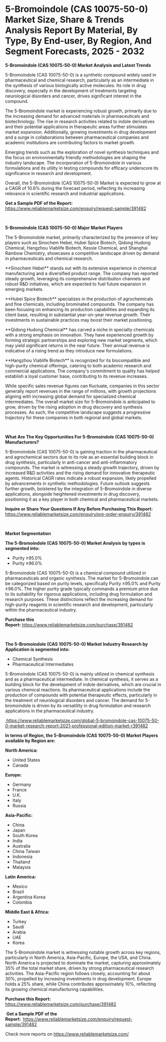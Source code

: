 <p><h1>5-Bromoindole (CAS 10075-50-0) Market Size, Share & Trends Analysis Report By Material, By Type, By End-user, By Region, And Segment Forecasts, 2025 - 2032</h1></p><p><strong>5-Bromoindole (CAS 10075-50-0) Market Analysis and Latest Trends</strong></p>
<p><p>5-Bromoindole (CAS 10075-50-0) is a synthetic compound widely used in pharmaceutical and chemical research, particularly as an intermediate in the synthesis of various biologically active molecules. Its role in drug discovery, especially in the development of treatments targeting neurological disorders and cancer, drives significant interest in the compound.</p><p>The 5-Bromoindole market is experiencing robust growth, primarily due to the increasing demand for advanced materials in pharmaceuticals and biotechnology. The rise in research activities related to indole derivatives and their potential applications in therapeutic areas further stimulates market expansion. Additionally, growing investments in drug development and a surge in collaborations between pharmaceutical companies and academic institutions are contributing factors to market growth.</p><p>Emerging trends such as the exploration of novel synthesis techniques and the focus on environmentally friendly methodologies are shaping the industry landscape. The incorporation of 5-Bromoindole in various formulations and its utility in testing compounds for efficacy underscore its significance in research and development. </p><p>Overall, the 5-Bromoindole (CAS 10075-50-0) Market is expected to grow at a CAGR of 10.6% during the forecast period, reflecting its increasing relevance in scientific research and industrial applications.</p></p>
<p><strong>Get a Sample PDF of the Report:&nbsp;</strong> <a href="https://www.reliablemarketsize.com/enquiry/request-sample/391482?utm_campaign=2625&utm_medium=2&utm_source=Github&utm_content=ia&utm_term=29032025&utm_id=5-bromoindole-cas-10075-50-0">https://www.reliablemarketsize.com/enquiry/request-sample/391482</a></p>
<p>&nbsp;</p>
<p><strong>5-Bromoindole (CAS 10075-50-0) Major Market Players</strong></p>
<p><p>The 5-Bromoindole market, primarily characterized by the presence of key players such as Sinochem Hebei, Hubei Spice Biotech, Qidong Hudong Chemical, Hangzhou Viablife Biotech, Kessie Chemical, and Shanghai Rainbow Chemistry, showcases a competitive landscape driven by demand in pharmaceuticals and chemical research.</p><p>**Sinochem Hebei** stands out with its extensive experience in chemical manufacturing and a diversified product range. The company has reported steady growth, leveraging its comprehensive distribution channels and robust R&D initiatives, which are expected to fuel future expansion in emerging markets.</p><p>**Hubei Spice Biotech** specializes in the production of agrochemicals and fine chemicals, including brominated compounds. The company has been focusing on enhancing its production capabilities and expanding its client base, resulting in substantial year-on-year revenue growth. Their investments in sustainable practices may boost their market positioning.</p><p>**Qidong Hudong Chemical** has carved a niche in specialty chemicals with a strong emphasis on innovation. They have experienced growth by forming strategic partnerships and exploring new market segments, which may yield significant returns in the near future. Their annual revenue is indicative of a rising trend as they introduce new formulations.</p><p>**Hangzhou Viablife Biotech** is recognized for its biocompatible and high-purity chemical offerings, catering to both academic research and commercial applications. The company's commitment to quality has helped establish a loyal customer base, contributing to its revenue increases.</p><p>While specific sales revenue figures can fluctuate, companies in this sector generally report revenues in the range of millions, with growth projections aligning with increasing global demand for specialized chemical intermediates. The overall market size for 5-Bromoindole is anticipated to grow, driven by the rising adoption in drug discovery and synthesis processes. As such, the competitive landscape suggests a progressive trajectory for these companies in both regional and global markets.</p></p>
<p>&nbsp;</p>
<p><strong>What Are The Key Opportunities For 5-Bromoindole (CAS 10075-50-0) Manufacturers?</strong></p>
<p><p>5-Bromoindole (CAS 10075-50-0) is gaining traction in the pharmaceutical and agrochemical sectors due to its role as an essential building block in drug synthesis, particularly in anti-cancer and anti-inflammatory compounds. The market is witnessing a steady growth trajectory, driven by increased R&D activities and the rising demand for innovative therapeutic agents. Historical CAGR rates indicate a robust expansion, likely propelled by advancements in synthetic methodologies. Future outlook suggests further growth, bolstered by the integration of 5-Bromoindole in diverse applications, alongside heightened investments in drug discovery, positioning it as a key player in both chemical and pharmaceutical markets.</p></p>
<p><strong>Inquire or Share Your Questions If Any Before Purchasing This Report:</strong> <a href="https://www.reliablemarketsize.com/enquiry/pre-order-enquiry/391482?utm_campaign=2625&utm_medium=2&utm_source=Github&utm_content=ia&utm_term=29032025&utm_id=5-bromoindole-cas-10075-50-0">https://www.reliablemarketsize.com/enquiry/pre-order-enquiry/391482</a></p>
<p>&nbsp;</p>
<p><strong>Market Segmentation</strong></p>
<p><strong>The 5-Bromoindole (CAS 10075-50-0) Market Analysis by types is segmented into:</strong></p>
<p><ul><li>Purity ≥95.0%</li><li>Purity ≥96.0%</li></ul></p>
<p><p>5-Bromoindole (CAS 10075-50-0) is a chemical compound utilized in pharmaceuticals and organic synthesis. The market for 5-Bromoindole can be categorized based on purity levels, specifically Purity ≥95.0% and Purity ≥96.0%. The higher purity grade typically commands a premium price due to its suitability for rigorous applications, including drug formulation and research purposes. These distinctions reflect the increasing demand for high-purity reagents in scientific research and development, particularly within the pharmaceutical industry.</p></p>
<p><strong>Purchase this Report:&nbsp;</strong><a href="https://www.reliablemarketsize.com/purchase/391482?utm_campaign=2625&utm_medium=2&utm_source=Github&utm_content=ia&utm_term=29032025&utm_id=5-bromoindole-cas-10075-50-0">https://www.reliablemarketsize.com/purchase/391482</a></p>
<p>&nbsp;</p>
<p><strong>The 5-Bromoindole (CAS 10075-50-0) Market Industry Research by Application is segmented into:</strong></p>
<p><ul><li>Chemical Synthesis</li><li>Pharmaceutical Intermediates</li></ul></p>
<p><p>5-Bromoindole (CAS 10075-50-0) is mainly utilized in chemical synthesis and as a pharmaceutical intermediate. In chemical synthesis, it serves as a building block for the development of indole derivatives, which are crucial in various chemical reactions. Its pharmaceutical applications include the production of compounds with potential therapeutic effects, particularly in the treatment of neurological disorders and cancer. The demand for 5-bromoindole is driven by its versatility in drug formulation and research applications in the pharmaceutical industry.</p></p>
<p><a href="https://www.reliablemarketsize.com/global-5-bromoindole-cas-10075-50-0-market-research-report-2021-professional-edition-market-r391482?utm_campaign=2625&utm_medium=2&utm_source=Github&utm_content=ia&utm_term=29032025&utm_id=5-bromoindole-cas-10075-50-0">&nbsp;https://www.reliablemarketsize.com/global-5-bromoindole-cas-10075-50-0-market-research-report-2021-professional-edition-market-r391482</a></p>
<p><strong>In terms of Region, the 5-Bromoindole (CAS 10075-50-0) Market Players available by Region are:</strong></p>
<p>
    <p> <strong> North America: </strong>
        <ul>
            <li>United States</li>
            <li>Canada</li>
        </ul>
        </p> 
    <p> <strong> Europe: </strong>
        <ul>
            <li>Germany</li>
            <li>France</li>
            <li>U.K.</li>
            <li>Italy</li>
            <li>Russia</li>
        </ul>
        </p> 
    <p> <strong> Asia-Pacific: </strong>
        <ul>
            <li>China</li>
            <li>Japan</li>
            <li>South Korea</li>
            <li>India</li>
            <li>Australia</li>
            <li>China Taiwan</li>
            <li>Indonesia</li>
            <li>Thailand</li>
            <li>Malaysia</li>
        </ul>
        </p> 
    <p> <strong> Latin America: </strong>
        <ul>
            <li>Mexico</li>
            <li>Brazil</li>
            <li>Argentina Korea</li>
            <li>Colombia</li>
        </ul>
        </p> 
    <p> <strong> Middle East & Africa: </strong>
        <ul>
            <li>Turkey</li>
            <li>Saudi</li>
            <li>Arabia</li>
            <li>UAE</li>
            <li>Korea</li>
        </ul>
    </p>
    </p>
<p><p>The 5-Bromoindole market is witnessing notable growth across key regions, particularly in North America, Asia-Pacific, Europe, the USA, and China. North America is projected to dominate the market, capturing approximately 35% of the total market share, driven by strong pharmaceutical research activities. The Asia-Pacific region follows closely, accounting for about 30%, propelled by increasing investments in drug development. Europe holds a 25% share, while China contributes approximately 10%, reflecting its growing chemical manufacturing capabilities.</p></p>
<p><strong>Purchase this Report: </strong><a href="https://www.reliablemarketsize.com/purchase/391482?utm_campaign=2625&utm_medium=2&utm_source=Github&utm_content=ia&utm_term=29032025&utm_id=5-bromoindole-cas-10075-50-0">https://www.reliablemarketsize.com/purchase/391482</a></p>
<p>&nbsp;<strong>Get a Sample PDF of the Report:&nbsp;&nbsp;</strong><a href="https://www.reliablemarketsize.com/enquiry/request-sample/391482?utm_campaign=2625&utm_medium=2&utm_source=Github&utm_content=ia&utm_term=29032025&utm_id=5-bromoindole-cas-10075-50-0">https://www.reliablemarketsize.com/enquiry/request-sample/391482</a></p>
<p><strong></strong></p>
<p>Check more reports on <a href="https://www.reliablemarketsize.com/?utm_campaign=2625&utm_medium=2&utm_source=Github&utm_content=ia&utm_term=29032025&utm_id=5-bromoindole-cas-10075-50-0">https://www.reliablemarketsize.com/</a></p>